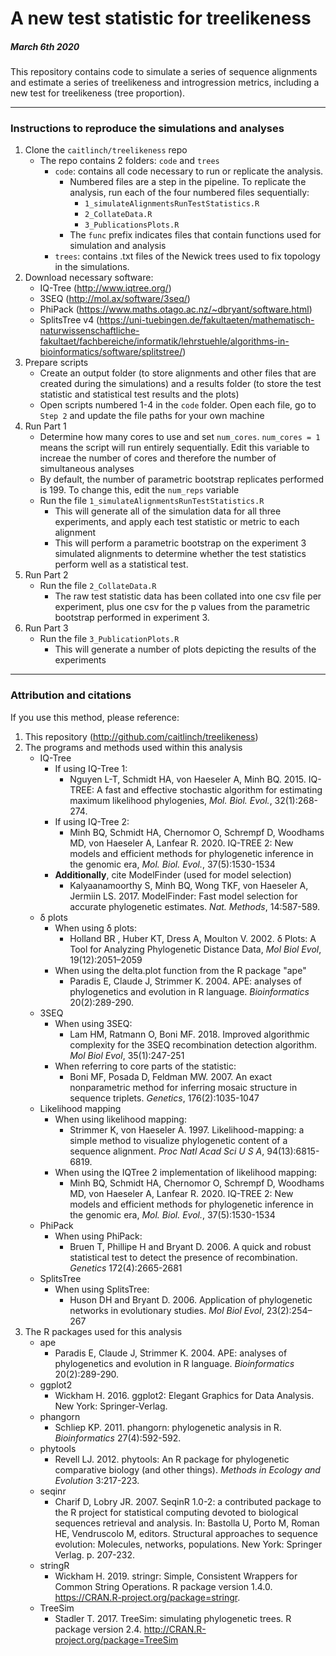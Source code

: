 # A new test statistic for treelikeness
##### March 6th 2020

This repository contains code to simulate a series of sequence alignments and estimate a series of treelikeness and introgression metrics, including a new test for treelikeness (tree proportion). 

***
### Instructions to reproduce the simulations and analyses
1. Clone the `caitlinch/treelikeness` repo
    * The repo contains 2 folders: `code` and `trees`
        * `code`: contains all code necessary to run or replicate the analysis.
            * Numbered files are a step in the pipeline. To replicate the analysis, run each of the four numbered files sequentially:
                * `1_simulateAlignmentsRunTestStatistics.R`
                * `2_CollateData.R`
                * `3_PublicationsPlots.R`
            * The `func` prefix indicates files that contain functions used for simulation and analysis
        * `trees`: contains .txt files of the Newick trees used to fix topology in the simulations.
2. Download necessary software:
    * IQ-Tree (http://www.iqtree.org/)
    * 3SEQ (http://mol.ax/software/3seq/)
    * PhiPack (https://www.maths.otago.ac.nz/~dbryant/software.html)
    * SplitsTree v4 (https://uni-tuebingen.de/fakultaeten/mathematisch-naturwissenschaftliche-fakultaet/fachbereiche/informatik/lehrstuehle/algorithms-in-bioinformatics/software/splitstree/)
3. Prepare scripts
    * Create an output folder (to store alignments and other files that are created during the simulations) and a results folder (to store the test statistic and statistical test results and the plots)
    * Open scripts numbered 1-4 in the `code` folder. Open each file, go to `Step 2` and update the file paths for your own machine
4. Run Part 1
    * Determine how many cores to use and set `num_cores`. `num_cores = 1` means the script will run entirely sequentially. Edit this variable to increae the number of cores and therefore the number of simultaneous analyses
    * By default, the number of parametric bootstrap replicates performed is 199. To change this, edit the `num_reps` variable
    * Run the file `1_simulateAlignmentsRunTestStatistics.R`
        * This will generate all of the simulation data for all three experiments, and apply each test statistic or metric to each alignment
        * This will perform a parametric bootstrap on the experiment 3 simulated alignments to determine whether the test statistics perform well as a statistical test.
5. Run Part 2
    * Run the file `2_CollateData.R`
        * The raw test statistic data has been collated into one csv file per experiment, plus one csv for the p values from the parametric bootstrap performed in experiment 3.
6. Run Part 3
    * Run the file `3_PublicationPlots.R`
        * This will generate a number of plots depicting the results of the experiments

***
### Attribution and citations
If you use this method, please reference:

1. This repository (http://github.com/caitlinch/treelikeness)
2. The programs and methods used within this analysis
    * IQ-Tree
        * If using IQ-Tree 1:
            * Nguyen L-T, Schmidt HA, von Haeseler A, Minh BQ. 2015. IQ-TREE: A fast and effective stochastic algorithm for estimating maximum likelihood phylogenies, _Mol. Biol. Evol._, 32(1):268-274.
        * If using IQ-Tree 2:
            * Minh BQ, Schmidt HA, Chernomor O, Schrempf D, Woodhams MD, von Haeseler A, Lanfear R. 2020. IQ-TREE 2: New models and efficient methods for phylogenetic inference in the genomic era, _Mol. Biol. Evol._, 37(5):1530-1534
        * __Additionally__, cite ModelFinder (used for model selection) 
            * Kalyaanamoorthy S, Minh BQ, Wong TKF, von Haeseler A, Jermiin LS. 2017. ModelFinder: Fast model selection for accurate phylogenetic estimates. _Nat. Methods_, 14:587-589.
    * δ plots
        * When using δ plots:
            * Holland BR , Huber KT, Dress A, Moulton V. 2002. δ Plots: A Tool for Analyzing Phylogenetic Distance Data, _Mol Biol Evol_, 19(12):2051–2059
        * When using the delta.plot function from the R package "ape"
            * Paradis E, Claude J, Strimmer K. 2004. APE: analyses of phylogenetics and evolution in R language. _Bioinformatics_ 20(2):289-290.
    * 3SEQ
        * When using 3SEQ: 
            * Lam HM, Ratmann O, Boni MF. 2018. Improved algorithmic complexity for the 3SEQ recombination detection algorithm.  _Mol Biol Evol_, 35(1):247-251
        * When referring to core parts of the statistic:
            * Boni MF, Posada D, Feldman MW. 2007. An exact nonparametric method for inferring mosaic structure in sequence triplets.  _Genetics_, 176(2):1035-1047
    * Likelihood mapping
        * When using likelihood mapping:
            * Strimmer K, von Haeseler A. 1997. Likelihood-mapping: a simple method to visualize phylogenetic content of a sequence alignment. _Proc Natl Acad Sci U S A_, 94(13):6815-6819.
        * When using the IQTree 2 implementation of likelihood mapping:
            * Minh BQ, Schmidt HA, Chernomor O, Schrempf D, Woodhams MD, von Haeseler A, Lanfear R. 2020. IQ-TREE 2: New models and efficient methods for phylogenetic inference in the genomic era, _Mol. Biol. Evol._, 37(5):1530-1534
    * PhiPack
        * When using PhiPack:
            * Bruen T, Phillipe H and Bryant D. 2006. A quick and robust statistical test to detect the presence of recombination. _Genetics_ 172(4):2665-2681
    * SplitsTree
        * When using SplitsTree:
            * Huson DH and Bryant D. 2006. Application of phylogenetic networks in evolutionary studies. _Mol Biol Evol_, 23(2):254–267
3. The R packages used for this analysis
    * ape
        * Paradis E, Claude J, Strimmer K. 2004. APE: analyses of phylogenetics and evolution in R language. _Bioinformatics_ 20(2):289-290.
    * ggplot2
        * Wickham H. 2016. ggplot2: Elegant Graphics for Data Analysis. New York: Springer-Verlag.
    * phangorn
        * Schliep KP. 2011. phangorn: phylogenetic analysis in R. _Bioinformatics_ 27(4):592-592.
    * phytools
        * Revell LJ. 2012. phytools: An R package for phylogenetic comparative biology (and other things). _Methods in Ecology and Evolution_ 3:217-223.
    * seqinr
        * Charif D, Lobry JR. 2007. SeqinR 1.0-2: a contributed package to the R project for statistical computing devoted to biological sequences retrieval and analysis. In: Bastolla U, Porto M, Roman HE, Vendruscolo M, editors. Structural approaches to sequence evolution: Molecules, networks, populations. New York: Springer Verlag. p. 207-232.
    * stringR
        * Wickham H. 2019. stringr: Simple, Consistent Wrappers for Common String Operations. R package version 1.4.0. https://CRAN.R-project.org/package=stringr.
    * TreeSim
        * Stadler T. 2017. TreeSim: simulating phylogenetic trees. R package version 2.4. http://CRAN.R-project.org/package=TreeSim 




